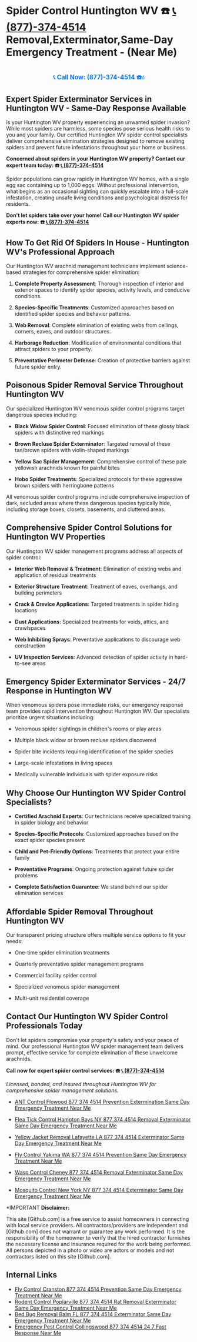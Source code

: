 # Spider Control Huntington WV ☎️ [📞 (877)-374-4514](https://pest-control-4514.netlify.app) Removal,Exterminator,Same-Day Emergency Treatment - (Near Me)
# 

<p align="center" style="font-size: 1.2em; font-weight: bold; margin: 20px 0;">
  <a href="https://pest-control-4514.netlify.app" target="_blank" style="color: #007BFF; text-decoration: none;">📞 Call Now: (877)-374-4514 ☎️💧</a>
</p>

## Expert Spider Exterminator Services in Huntington WV - Same-Day Response Available

Is your Huntington WV property experiencing an unwanted spider invasion? While most spiders are harmless, some species pose serious health risks to you and your family. Our certified Huntington WV spider control specialists deliver comprehensive elimination strategies designed to remove existing spiders and prevent future infestations throughout your home or business.

**Concerned about spiders in your Huntington WV property? Contact our expert team today: ☎️ [📞 (877)-374-4514](https://pest-control-4514.netlify.app)**

Spider populations can grow rapidly in Huntington WV homes, with a single egg sac containing up to 1,000 eggs. Without professional intervention, what begins as an occasional sighting can quickly escalate into a full-scale infestation, creating unsafe living conditions and psychological distress for residents.

**Don't let spiders take over your home! Call our Huntington WV spider experts now: ☎️ [📞 (877)-374-4514](https://pest-control-4514.netlify.app)**

## How To Get Rid Of Spiders In House - Huntington WV's Professional Approach

Our Huntington WV arachnid management technicians implement science-based strategies for comprehensive spider elimination:

1. **Complete Property Assessment**: Thorough inspection of interior and exterior spaces to identify spider species, activity levels, and conducive conditions.

2. **Species-Specific Treatments**: Customized approaches based on identified spider species and behavior patterns.

3. **Web Removal**: Complete elimination of existing webs from ceilings, corners, eaves, and outdoor structures.

4. **Harborage Reduction**: Modification of environmental conditions that attract spiders to your property.

5. **Preventative Perimeter Defense**: Creation of protective barriers against future spider entry.

## Poisonous Spider Removal Service Throughout Huntington WV

Our specialized Huntington WV venomous spider control programs target dangerous species including:

- **Black Widow Spider Control**: Focused elimination of these glossy black spiders with distinctive red markings

- **Brown Recluse Spider Exterminator**: Targeted removal of these tan/brown spiders with violin-shaped markings

- **Yellow Sac Spider Management**: Comprehensive control of these pale yellowish arachnids known for painful bites

- **Hobo Spider Treatments**: Specialized protocols for these aggressive brown spiders with herringbone patterns

All venomous spider control programs include comprehensive inspection of dark, secluded areas where these dangerous species typically hide, including storage boxes, closets, basements, and cluttered areas.

## Comprehensive Spider Control Solutions for Huntington WV Properties

Our Huntington WV spider management programs address all aspects of spider control:

- **Interior Web Removal & Treatment**: Elimination of existing webs and application of residual treatments

- **Exterior Structure Treatment**: Treatment of eaves, overhangs, and building perimeters

- **Crack & Crevice Applications**: Targeted treatments in spider hiding locations

- **Dust Applications**: Specialized treatments for voids, attics, and crawlspaces

- **Web Inhibiting Sprays**: Preventative applications to discourage web construction

- **UV Inspection Services**: Advanced detection of spider activity in hard-to-see areas

## Emergency Spider Exterminator Services - 24/7 Response in Huntington WV

When venomous spiders pose immediate risks, our emergency response team provides rapid intervention throughout Huntington WV. Our specialists prioritize urgent situations including:

- Venomous spider sightings in children's rooms or play areas

- Multiple black widow or brown recluse spiders discovered

- Spider bite incidents requiring identification of the spider species

- Large-scale infestations in living spaces

- Medically vulnerable individuals with spider exposure risks

## Why Choose Our Huntington WV Spider Control Specialists?

- **Certified Arachnid Experts**: Our technicians receive specialized training in spider biology and behavior

- **Species-Specific Protocols**: Customized approaches based on the exact spider species present

- **Child and Pet-Friendly Options**: Treatments that protect your entire family

- **Preventative Programs**: Ongoing protection against future spider problems

- **Complete Satisfaction Guarantee**: We stand behind our spider elimination services

## Affordable Spider Removal Throughout Huntington WV

Our transparent pricing structure offers multiple service options to fit your needs:

- One-time spider elimination treatments

- Quarterly preventative spider management programs

- Commercial facility spider control

- Specialized venomous spider management

- Multi-unit residential coverage

## Contact Our Huntington WV Spider Control Professionals Today

Don't let spiders compromise your property's safety and your peace of mind. Our professional Huntington WV spider management team delivers prompt, effective service for complete elimination of these unwelcome arachnids.

**Call now for expert spider control services: ☎️ [📞 (877)-374-4514](https://pest-control-4514.netlify.app)**

*Licensed, bonded, and insured throughout Huntington WV for comprehensive spider management solutions.*


- [ANT Control Flowood 877 374 4514 Prevention Extermination Same Day Emergency Treatment Near Me](https://github.com/allyoucaneatsushiin/pest-control/blob/main/ANT-Control-Flowood-877-374-4514-Prevention-Extermination-Same-Day-Emergency-Treatment-Near-Me.md)
- [Flea Tick Control Hampton Bays NY 877 374 4514 Removal Exterminator Same Day Emergency Treatment Near Me](https://github.com/allyoucaneatsushiin/pest-control/blob/main/Flea-Tick-Control-Hampton-Bays-NY-877-374-4514-Removal-Exterminator-Same-Day-Emergency-Treatment-Near-Me.md)
- [Yellow Jacket Removal Lafayette LA 877 374 4514 Exterminator Same Day Emergency Treatment Near Me](https://github.com/allyoucaneatsushiin/pest-control/blob/main/Yellow-Jacket-Removal-Lafayette-LA-877-374-4514-Exterminator-Same-Day-Emergency-Treatment-Near-Me.md)


- [Fly Control Yakima WA 877 374 4514 Prevention Same Day Emergency Treatment Near Me](https://github.com/allyoucaneatsushiin/pest-control/blob/main/Fly-Control-Yakima-WA-877-374-4514-Prevention-Same-Day-Emergency-Treatment-Near-Me.md)
- [Wasp Control Cheney 877 374 4514 Removal Exterminator Same Day Emergency Treatment Near Me](https://github.com/allyoucaneatsushiin/pest-control/blob/main/Wasp-Control-Cheney-877-374-4514-Removal-Exterminator-Same-Day-Emergency-Treatment-Near-Me.md)
- [Mosquito Control New York NY 877 374 4514 Exterminator Same Day Emergency Treatment Near Me](https://github.com/allyoucaneatsushiin/pest-control/blob/main/Mosquito-Control-New-York-NY-877-374-4514-Exterminator-Same-Day-Emergency-Treatment-Near-Me.md)


*IMPORTANT **Disclaimer:**  

This site [Github.com] is a free service to assist homeowners in connecting with local service providers. All contractors/providers are independent and [Github.com] does not warrant or guarantee any work performed. It is the responsibility of the homeowner to verify that the hired contractor furnishes the necessary license and insurance required for the work being performed. All persons depicted in a photo or video are actors or models and not contractors listed on this site [Github.com].


## Internal Links
- [Fly Control Cranston 877 374 4514 Prevention Same Day Emergency Treatment Near Me](https://github.com/allyoucaneatsushiin/pest-control/blob/main/Fly-Control-Cranston-877-374-4514-Prevention-Same-Day-Emergency-Treatment-Near-Me.md)
- [Rodent Control Poplarville 877 374 4514 Rat Removal Exterminator Same Day Emergency Treatment Near Me](https://github.com/allyoucaneatsushiin/pest-control/blob/main/Rodent-Control-Poplarville-877-374-4514-Rat-Removal-Exterminator-Same-Day-Emergency-Treatment-Near-Me.md)
- [Bed Bug Removal Balm FL 877 374 4514 Exterminator Same Day Emergency Treatment Near Me](https://github.com/allyoucaneatsushiin/pest-control/blob/main/Bed-Bug-Removal-Balm-FL-877-374-4514-Exterminator-Same-Day-Emergency-Treatment-Near-Me.md)
- [Emergency Pest Control Collingswood 877 374 4514 24 7 Fast Response Near Me](https://github.com/allyoucaneatsushiin/pest-control/blob/main/Emergency-Pest-Control-Collingswood-877-374-4514-24-7-Fast-Response-Near-Me.md)
